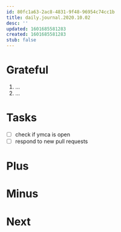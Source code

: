 ```yaml
---
id: 80fc1a63-2ac8-4831-9f48-96954c74cc1b
title: daily.journal.2020.10.02
desc: ''
updated: 1601685581283
created: 1601685581283
stub: false
---
```


# Grateful
1. ...
2. ...

# Tasks
- [ ] check if ymca is open
- [ ] respond to new pull requests

# Plus

# Minus

# Next
